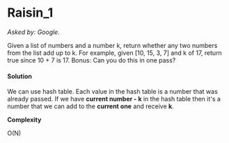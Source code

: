 # Raisin_1

*Asked by: Google.*

Given a list of numbers and a number k, return whether any two numbers from the list add up to k.
For example, given [10, 15, 3, 7] and k of 17, return true since 10 + 7 is 17.
Bonus: Can you do this in one pass?

#### Solution

We can use hash table. Each value in the hash table is a number that was already passed. 
If we have **current number - k** in the hash table then it's a number that we can add to the **current one** and receive **k**.

**Сomplexity** 

O(N)